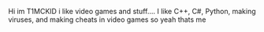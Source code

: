 Hi im T1MCKID i like video games and stuff....
I like C++, C#, Python, making viruses, and making cheats in video games so yeah thats me
